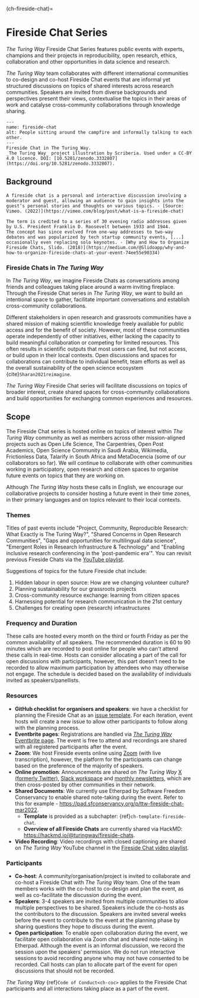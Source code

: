 (ch-fireside-chat)=
# Fireside Chat Series

*The Turing Way* Fireside Chat Series features public events with experts, champions and their projects in reproducibility, open research, ethics, collaboration and other opportunities in data science and research.

*The Turing Way* team collaborates with different international communities to co-design and co-host Fireside Chat events that are informal yet structured discussions on topics of shared interests across research communities. 
Speakers are invited from diverse backgrounds and perspectives present their views, contextualise the topics in their areas of work and catalyse cross-community collaborations through knowledge sharing.

```{figure} ../figures/fireside-chat.*
---
name: fireside-chat
alt: People sitting around the campfire and informally talking to each other.
---
Fireside Chat in The Turing Way.
_The Turing Way_ project illustration by Scriberia. Used under a CC-BY 4.0 licence. DOI: [10.5281/zenodo.3332807](https://doi.org/10.5281/zenodo.3332807).
```

## Background

```{admonition} What is a fireside chat?
A fireside chat is a personal and interactive discussion involving a moderator and guest, allowing an audience to gain insights into the guest’s personal stories and thoughts on various topics. - [Source: Vimeo. (2022)](https://vimeo.com/blog/post/what-is-a-fireside-chat)

The term is credited to a series of 30 evening radio addresses given by U.S. President Franklin D. Roosevelt between 1933 and 1944.
The concept has since evolved from one-way addresses to two-way debates and was popularized by tech startup community events, [...] occasionally even replacing solo keynotes. - [Why and How to Organize Fireside Chats, Slido. (2018)](https://medium.com/@Slidoapp/why-and-how-to-organize-fireside-chats-at-your-event-74ee55e90334)

```

### Fireside Chats in _The Turing Way_

In *The Turing Way*, we imagine Fireside Chats as conversations among friends and colleagues taking place around a warm inviting fireplace.
Through the Fireside Chat series in *The Turing Way*, we want to build an intentional space to gather, facilitate important conversations and establish cross-community collaborations.

Different stakeholders in open research and grassroots communities have a shared mission of making scientific knowledge freely available for public access and for the benefit of society. 
However, most of these communities operate independently of other initiatives, either lacking the capacity to build meaningful collaboration or competing for limited resources. 
This often results in scientific outputs that most users can find, but not access, or build upon in their local contexts.
Open discussions and spaces for collaborations can contribute to individual benefit, team efforts as well as the overall sustainability of the open science ecosystem {cite}`Sharan2021reimagine`.

*The Turing Way* Fireside Chat series will facilitate discussions on topics of broader interest, create shared spaces for cross-community collaborations and build opportunities for exchanging common experiences and resources. 

## Scope

The Fireside Chat series is hosted online on topics of interest within *The Turing Way* community as well as members across other mission-aligned projects such as Open Life Science, The Carpentries, Open Post Academics, Open Science Community in Saudi Arabia, Wikimedia, Frictionless Data, Talarify in South Africa and MetaDocencia (some of our collaborators so far).
We will continue to collaborate with other communities working in participatory, open research and citizen spaces to organise future events on topics that they are working on.

Although *The Turing Way* hosts these calls in English, we encourage our collaborative projects to consider hosting a future event in their time zones, in their primary languages and on topics relevant to their local contexts.

### Themes

Titles of past events include "Project, Community, Reproducible Research: What Exactly is The Turing Way?", "Shared Concerns in Open Research Communities", "Gaps and opportunities for multilingual data science", "Emergent Roles in Research Infrastructure & Technology" and "Enabling inclusive research conferencing in the 'post-pandemic era'".
You can revisit previous Fireside Chats via the [YouTube playlist](https://www.youtube.com/playlist?list=PLBxcQEfGu3DmBcSmt9GVfo4wN1KP1y2yl).

Suggestions of topics for the future Fireside chat include:
1) Hidden labour in open source: How are we changing volunteer culture?
3) Planning sustainability for our grassroots projects
4) Cross-community resource exchange: learning from citizen spaces
5) Harnessing potential for research communication in the 21st century
6) Challenges for creating open (research) infrastructures

### Frequency and Duration

These calls are hosted every month on the third or fourth Friday as per the common availability of all speakers.
The recommended duration is 60 to 90 minutes which are recorded to post online for people who can't attend these calls in real-time.
Hosts can consider allocating a part of the call for open discussions with participants, however, this part doesn't need to be recorded to allow maximum participation by attendees who may otherwise not engage.
The schedule is decided based on the availability of individuals invited as speakers/panellists.

### Resources

- **GitHub checklist for organisers and speakers**: we have a checklist for planning the Fireside Chat as an [issue template](https://github.com/the-turing-way/the-turing-way/issues/new/choose). For each iteration, event hosts will create a new issue to allow other participants to follow along with the planning process.
- **Eventbrite pages**: Registrations are handled via [*The Turing Way* Eventbrite page](https://www.eventbrite.co.uk/o/the-turing-way-18600928389). The event is free to attend and recordings are shared with all registered participants after the event.
- **Zoom**: We host Fireside events online using [Zoom](https://zoom.us/) (with live transcription), however, the platform for the participants can change based on the preference of the majority of speakers.
- **Online promotion**: Announcements are shared on *The Turing Way* [X (formerly Twitter)](https://twitter.com/turingway), [Slack workspace](https://tinyurl.com/jointuringwayslack) and [monthly newsletters](https://tinyletter.com/TuringWay), which are then cross-posted by other communities in their network.
- **Shared Documents**: We currently use Etherpad by Software Freedom Conservancy to enable shared note-taking during the event. Refer to this for example - https://pad.sfconservancy.org/p/ttw-fireside-chat-mar2022. 
    - **Template** is provided as a subchapter: {ref}`ch-template-fireside-chat`.
    - **Overview of all Fireside Chats** are currently shared via HackMD: https://hackmd.io/@turingway/fireside-chats.
- **Video Recording**: Video recordings with closed captioning are shared on *The Turing Way* YouTube channel in the [Fireside Chat video playlist](https://www.youtube.com/watch?v=nuNA3Qa8A-k&list=PLBxcQEfGu3DmBcSmt9GVfo4wN1KP1y2yl).

### Participants

- **Co-host**: A community/organisation/project is invited to collaborate and co-host a Fireside Chat with *The Turing Way* team.
One of the team members works with the co-host to co-design and plan the event, as well as co-facilitate the discussion during the event. 
- **Speakers**: 3-4 speakers are invited from multiple communities to allow multiple perspectives to be shared. 
Speakers include the co-hosts as the contributors to the discussion. 
Speakers are invited several weeks before the event to contribute to the event at the planning phase by sharing questions they hope to discuss during the event.
- **Open participation**: To enable open collaboration during the event, we facilitate open collaboration via Zoom chat and shared note-taking in Etherpad. Although the event is an informal discussion, we record the session upon the speakers' permission. We do not run interactive sessions to avoid recording anyone who may not have consented to be recorded. Call hosts can plan to allocate part of the event for open discussions that should not be recorded.
 
*The Turing Way* {ref}`Code of Conduct<ch-coc>` applies to the Fireside Chat participants and all interactions taking place as a part of the event.
